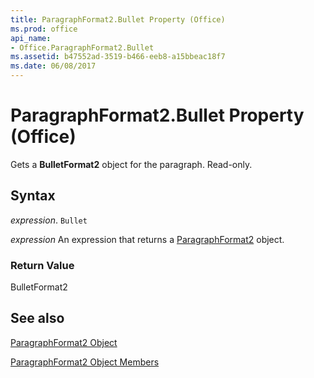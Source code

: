 ```yaml
---
title: ParagraphFormat2.Bullet Property (Office)
ms.prod: office
api_name:
- Office.ParagraphFormat2.Bullet
ms.assetid: b47552ad-3519-b466-eeb8-a15bbeac18f7
ms.date: 06/08/2017
---
```



# ParagraphFormat2.Bullet Property (Office)

Gets a  **BulletFormat2** object for the paragraph. Read-only.


## Syntax

 _expression_. `Bullet`

 _expression_ An expression that returns a [ParagraphFormat2](./Office.ParagraphFormat2.md) object.


### Return Value

BulletFormat2


## See also


[ParagraphFormat2 Object](Office.ParagraphFormat2.md)



[ParagraphFormat2 Object Members](./overview/paragraphformat2-members-office.md)

